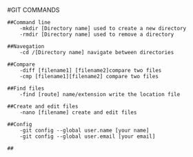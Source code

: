 #GIT COMMANDS

	##Command line
		-mkdir [Directory name] used to create a new directory
		-rmdir [Directory name] used to remove a directory
	
	##Navegation
		-cd /[Directory name] navigate between directories
	
	##Compare
		-diff [filename1] [filename2]compare two files
		-cmp [filename1][filename2] compare two files
	
	##Find files
		-find [route] name/extension write the location file

	##Create and edit files
		-nano [filename] create and edit files

	##Config
		-git config --global user.name [your name]
		-git config --global user.email [your email]
				
	##
